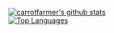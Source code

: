 [![carrotfarmer's github stats](https://github-readme-stats.vercel.app/api?username=carrotfarmer&show_icons=true&theme=dracula)](https://github.com/anuraghazra/github-readme-stats&count_private=true)\
[![Top Languages](https://github-readme-stats.vercel.app/api/top-langs/?username=carrotfarmer&theme=dracula)](https://github.com/anuraghazra/github-readme-stats&count_private=true)
